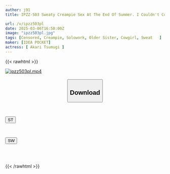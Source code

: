 ```yaml
---
author: j91
title: IPZZ-503 Sweaty Creampie Sex At The End Of Summer. I Couldn't Control My Reason At The Sight Of My Cousin Who Is Now A Married Woman And Her Defenseless Sex Appeal... Tsumugi Akari

url: /v/ipzz503pl
date: 2025-03-06T16:50:00Z
image: "ipzz503pl.jpg"
tags: [Censored, Creampie, Solowork, Older Sister, Cowgirl, Sweat	]
maker: [IDEA POCKET]
actress: [ Akari Tsumugi ]
---
```



{{< rawhtml >}}

<div class="video" data-videoid="7kWdmbxjGqUAAX0">
    <a href="javascript:;">
        <img src="/v/ipzz503pl/ipzz503pl.jpg" width="WIDTH" height="HEIGHT" alt="ipzz503pl.mp4" loading="lazy">
    </a>
</div>

<script type="text/javascript" src="https://j91.asia/asset/on-demand-st.js"></script>

<br>
  <link rel="stylesheet" href="https://j91.asia/asset/bs5.css">
  
  <center>
  <button class="btn btn-primary" type="button" data-bs-toggle="collapse" data-bs-target=".multi-collapse" aria-expanded="false" aria-controls="multiCollapseExample1 multiCollapseExample2"><h2>Download</h2></button></center>
</p>
<div class="row">
  <div class="col">
    <div class="collapse multi-collapse" id="multiCollapseExample1">
      <div class="card card-body">
	      	      <br>
<div class="buttons">  
<p><a href="/v/ipzz503pl/st.html" target="_blank"><button class="btn-hover color-3"><i class="fa fa-download"></i> ST</button></a></p></div>
    </div>
  </div>
</div>
  <div class="col">
    <div class="collapse multi-collapse" id="multiCollapseExample2">
      <div class="card card-body">
	      <br>
<div class="buttons">
<p><a href="/v/ipzz503pl/sw.html" target="_blank"><button class="btn-hover color-2"><i class="fa fa-download"></i> SW</button></a></p></div>
<br><br>
      </div>
    </div>
  </div>
</div>

{{< /rawhtml >}}